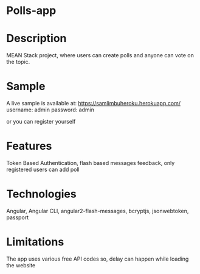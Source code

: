 # Polls-app

# Description
MEAN Stack project, where users can create polls and anyone can vote on the topic.

# Sample
A live sample is available at: https://samlimbuheroku.herokuapp.com/
username: admin
password: admin

or you can register yourself

# Features
Token Based Authentication, 
flash based messages feedback,
only registered users can add poll

# Technologies
Angular,
Angular CLI,
angular2-flash-messages,
bcryptjs,
jsonwebtoken,
passport

# Limitations
The app uses various free API codes so, delay can happen while loading the website
